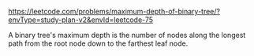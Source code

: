 https://leetcode.com/problems/maximum-depth-of-binary-tree/?envType=study-plan-v2&envId=leetcode-75

A binary tree's maximum depth is the number of nodes along the longest path from the root node down to the farthest leaf node.